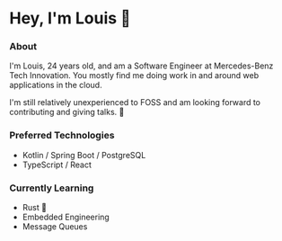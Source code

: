 # Hey, I'm Louis 👋

### About

I'm Louis, 24 years old, and am a Software Engineer at Mercedes-Benz Tech Innovation.
You mostly find me doing work in and around web applications in the cloud.

I'm still relatively unexperienced to FOSS and am looking forward to contributing and giving talks. 🤠

### Preferred Technologies
- Kotlin / Spring Boot / PostgreSQL
- TypeScript / React

### Currently Learning
- Rust 🦀
- Embedded Engineering
- Message Queues

